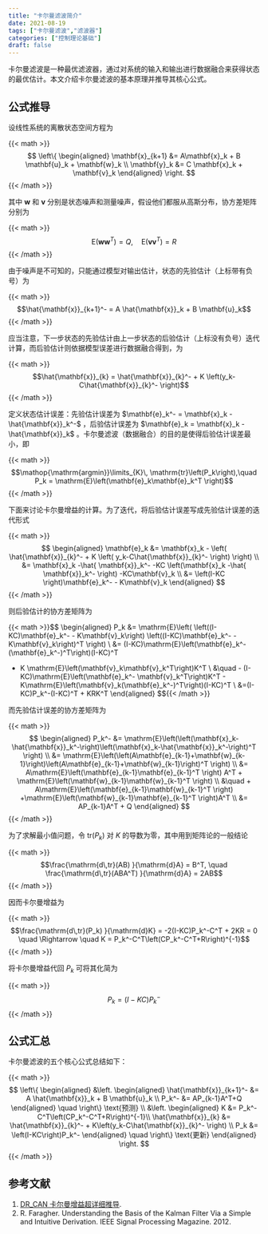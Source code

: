 ```yaml
---
title: "卡尔曼滤波简介"
date: 2021-08-19
tags: ["卡尔曼滤波","滤波器"]
categories: ["控制理论基础"]
draft: false
---
```


卡尔曼滤波是一种最优滤波器，通过对系统的输入和输出进行数据融合来获得状态的最优估计。本文介绍卡尔曼滤波的基本原理并推导其核心公式。

<!--more-->

## 公式推导

设线性系统的离散状态空间方程为

{{< math >}}$$
\left\{
\begin{aligned}
\mathbf{x}_{k+1} &= A\mathbf{x}_k + B \mathbf{u}_k + \mathbf{w}_k \\
\mathbf{y}_k &= C \mathbf{x}_k + \mathbf{v}_k
\end{aligned}
\right.
$${{< /math >}}

其中 $\mathbf{w}$ 和 $\mathbf{v}$ 分别是状态噪声和测量噪声，假设他们都服从高斯分布，协方差矩阵分别为

{{< math >}}$$\mathrm{E}(\mathbf{w}\mathbf{w}^T) = Q, \quad \mathrm{E}(\mathbf{v}\mathbf{v}^T) = R$${{< /math >}}

由于噪声是不可知的，只能通过模型对输出估计，状态的先验估计（上标带有负号）为

{{< math >}}$$\hat{\mathbf{x}}_{k+1}^- = A \hat{\mathbf{x}}_k + B \mathbf{u}_k$${{< /math >}}

应当注意，下一步状态的先验估计由上一步状态的后验估计（上标没有负号）迭代计算，而后验估计则依据模型误差进行数据融合得到，为

{{< math >}}$$\hat{\mathbf{x}}_{k} = \hat{\mathbf{x}}_{k}^- + K \left(y_k-C\hat{\mathbf{x}}_{k}^- \right)$${{< /math >}}

定义状态估计误差：先验估计误差为 $\mathbf{e}_k^- = \mathbf{x}_k -\hat{\mathbf{x}}_k^-$ ，后验估计误差为 $\mathbf{e}_k = \mathbf{x}_k -\hat{\mathbf{x}}_k$
。卡尔曼滤波（数据融合）的目的是使得后验估计误差最小，即

{{< math >}}$$\mathop{\mathrm{argmin}}\limits_{K}\, \mathrm{tr}\left(P_k\right),\quad P_k = \mathrm{E}\left(\mathbf{e}_k\mathbf{e}_k^T \right)$${{< /math >}}

下面来讨论卡尔曼增益的计算。为了迭代，将后验估计误差写成先验估计误差的迭代形式

{{< math >}}$$
\begin{aligned}
\mathbf{e}_k &= \mathbf{x}_k - \left(  \hat{\mathbf{x}}_{k}^- + K \left( y_k-C\hat{\mathbf{x}}_{k}^- \right) \right) \\
&=  \mathbf{x}_k -\hat{ \mathbf{x}}_k^- -KC \left(\mathbf{x}_k -\hat{ \mathbf{x}}_k^- \right) -KC\mathbf{v}_k \\
&= \left(I-KC \right)\mathbf{e}_k^- - K\mathbf{v}_k
\end{aligned}
$${{< /math >}}

则后验估计的协方差矩阵为

{{< math >}}$$
\begin{aligned}
P_k &= \mathrm{E}\left(  \left((I-KC)\mathbf{e}_k^- - K\mathbf{v}_k\right) \left((I-KC)\mathbf{e}_k^- - K\mathbf{v}_k\right)^T  \right) \\
&= (I-KC)\mathrm{E}\left(\mathbf{e}_k^- (\mathbf{e}_k^-)^T\right)(I-KC)^T 
+ K \mathrm{E}\left(\mathbf{v}_k\mathbf{v}_k^T\right)K^T \\
&\quad -  (I-KC)\mathrm{E}\left(\mathbf{e}_k^- \mathbf{v}_k^T\right)K^T - K\mathrm{E}\left(\mathbf{v}_k(\mathbf{e}_k^-)^T\right)(I-KC)^T \\
&=(I-KC)P_k^-(I-KC)^T + KRK^T
\end{aligned}
$${{< /math >}}

而先验估计误差的协方差矩阵为

{{< math >}}$$
\begin{aligned}
P_k^- &= \mathrm{E}\left(\left(\mathbf{x}_k-\hat{\mathbf{x}}_k^-\right)\left(\mathbf{x}_k-\hat{\mathbf{x}}_k^-\right)^T \right) \\
&= \mathrm{E}\left(\left(A\mathbf{e}_{k-1}+\mathbf{w}_{k-1}\right)\left(A\mathbf{e}_{k-1}+\mathbf{w}_{k-1}\right)^T \right) \\
&= A\mathrm{E}\left(\mathbf{e}_{k-1}\mathbf{e}_{k-1}^T \right) A^T + \mathrm{E}\left(\mathbf{w}_{k-1}\mathbf{w}_{k-1}^T \right) \\
&\quad + A\mathrm{E}\left(\mathbf{e}_{k-1}\mathbf{w}_{k-1}^T \right) +\mathrm{E}\left(\mathbf{w}_{k-1}\mathbf{e}_{k-1}^T \right)A^T \\
&= AP_{k-1}A^T + Q
\end{aligned}
$${{< /math >}}

为了求解最小值问题，令 $\mathrm{tr}(P_k)$ 对 $K$ 的导数为零，其中用到矩阵论的一般结论

{{< math >}}$$\frac{\mathrm{d\,tr}(AB)  }{\mathrm{d}A} = B^T, \quad \frac{\mathrm{d\,tr}(ABA^T)  }{\mathrm{d}A} = 2AB$${{< /math >}}

因而卡尔曼增益为

{{< math >}}$$\frac{\mathrm{d\,tr}(P_k) }{\mathrm{d}K} = -2(I-KC)P_k^-C^T + 2KR = 0 \quad \Rightarrow \quad K = P_k^-C^T\left(CP_k^-C^T+R\right)^{-1}$${{< /math >}}

将卡尔曼增益代回 $P_k$ 可将其化简为

{{< math >}}$$P_k = \left(I-KC\right)P_k^-$${{< /math >}}


## 公式汇总

卡尔曼滤波的五个核心公式总结如下：

{{< math >}}$$
\left\{
\begin{aligned}
&\left.
\begin{aligned}
\hat{\mathbf{x}}_{k+1}^- &= A \hat{\mathbf{x}}_k + B \mathbf{u}_k \\
P_k^- &= AP_{k-1}A^T+Q
\end{aligned}
\quad \right\} \text{预测} \\
&\left.
\begin{aligned}
K &= P_k^-C^T\left(CP_k^-C^T+R\right)^{-1}\\
\hat{\mathbf{x}}_{k} &= \hat{\mathbf{x}}_{k}^- + K\left(y_k-C\hat{\mathbf{x}}_{k}^- \right) \\
P_k &= \left(I-KC\right)P_k^-
\end{aligned}
\quad \right\} \text{更新}
\end{aligned}
\right.
$${{< /math >}}


## 参考文献

1. [DR_CAN 卡尔曼增益超详细推导](https://www.bilibili.com/video/BV1hC4y1b7K7).
2. R. Faragher. Understanding the Basis of the Kalman Filter Via a Simple and Intuitive Derivation. IEEE Signal Processing Magazine. 2012.
